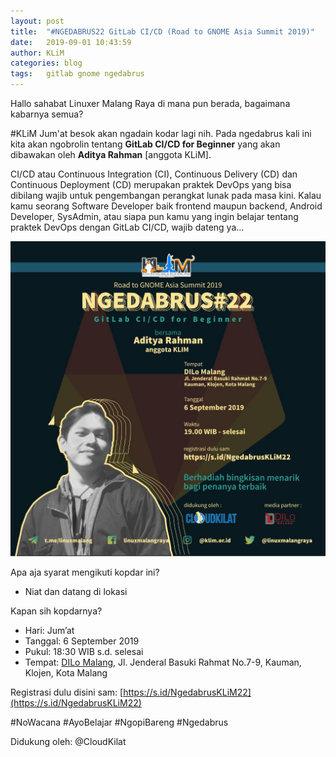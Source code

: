 ```yaml
---
layout: post
title:  "#NGEDABRUS22 GitLab CI/CD (Road to GNOME Asia Summit 2019)"
date:   2019-09-01 10:43:59
author: KLiM
categories: blog
tags:	gitlab gnome ngedabrus
---
```


Hallo sahabat Linuxer Malang Raya di mana pun berada, bagaimana kabarnya semua?

\#KLiM Jum'at besok akan ngadain kodar lagi nih. Pada ngedabrus kali ini kita akan ngobrolin tentang **GitLab CI/CD for Beginner** yang akan dibawakan oleh **Aditya Rahman**  [anggota KLiM].

CI/CD atau Continuous Integration (CI), Continuous Delivery (CD) dan Continuous Deployment (CD) merupakan praktek DevOps yang bisa dibilang wajib untuk pengembangan perangkat lunak pada masa kini. Kalau kamu seorang Software Developer baik frontend maupun backend, Android Developer, SysAdmin, atau siapa pun kamu yang ingin belajar tentang praktek DevOps dengan GitLab CI/CD, wajib dateng ya...

![Poster ngedabrus #22 GitLab CI/CD for Beginner](/assets/images/ngedabrus-22.jpg)

Apa aja syarat mengikuti kopdar ini?
- Niat dan datang di lokasi

Kapan sih kopdarnya?
- Hari: Jum’at
- Tanggal: 6 September 2019
- Pukul: 18:30 WIB s.d. selesai
- Tempat:  [DILo Malang](http://dilo.id/malang), Jl. Jenderal Basuki Rahmat No.7-9, Kauman, Klojen, Kota Malang

Registrasi dulu disini sam: [https://s.id/NgedabrusKLiM22](https://s.id/NgedabrusKLiM22)

\#NoWacana #AyoBelajar #NgopiBareng #Ngedabrus

Didukung oleh:
@CloudKilat

